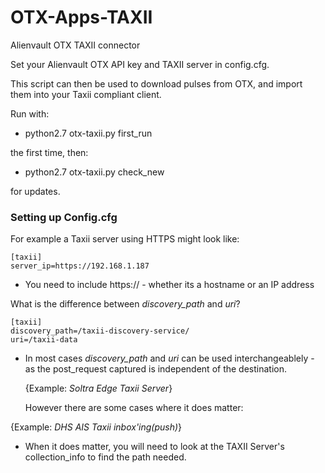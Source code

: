 # OTX-Apps-TAXII
Alienvault OTX TAXII connector

Set your Alienvault OTX API key and TAXII server in config.cfg.

This script can then be used to download pulses from OTX, and import them into your Taxii compliant client.

Run with:

- python2.7 otx-taxii.py first_run

the first time, then:

- python2.7 otx-taxii.py check_new

for updates.





### Setting up Config.cfg

For example a Taxii server using HTTPS might look like:
```
[taxii]
server_ip=https://192.168.1.187 
```
- You need to include https:// - whether its a hostname or an IP address

What is the difference between _discovery_path_ and _uri_?
```
[taxii]
discovery_path=/taxii-discovery-service/
uri=/taxii-data
```
- In most cases _discovery_path_ and _uri_ can be used interchangeablely - as the post_request captured is independent of the destination.
  
  {Example: _Soltra Edge Taxii Server_} 
  
  However there are some cases where it does matter:
  
 {Example: _DHS AIS Taxii inbox'ing(push)_}
 
- When it does matter, you will need to look at the TAXII Server's collection_info to find the path needed.
 

